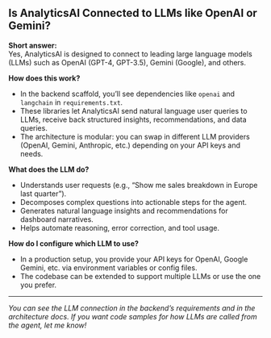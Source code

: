 ## Is AnalyticsAI Connected to LLMs like OpenAI or Gemini?

**Short answer:**  
Yes, AnalyticsAI is designed to connect to leading large language models (LLMs) such as OpenAI (GPT-4, GPT-3.5), Gemini (Google), and others.

**How does this work?**

- In the backend scaffold, you’ll see dependencies like `openai` and `langchain` in `requirements.txt`.
- These libraries let AnalyticsAI send natural language user queries to LLMs, receive back structured insights, recommendations, and data queries.
- The architecture is modular: you can swap in different LLM providers (OpenAI, Gemini, Anthropic, etc.) depending on your API keys and needs.

**What does the LLM do?**

- Understands user requests (e.g., “Show me sales breakdown in Europe last quarter”).
- Decomposes complex questions into actionable steps for the agent.
- Generates natural language insights and recommendations for dashboard narratives.
- Helps automate reasoning, error correction, and tool usage.

**How do I configure which LLM to use?**

- In a production setup, you provide your API keys for OpenAI, Google Gemini, etc. via environment variables or config files.
- The codebase can be extended to support multiple LLMs or use the one you prefer.

---

*You can see the LLM connection in the backend’s requirements and in the architecture docs. If you want code samples for how LLMs are called from the agent, let me know!*
